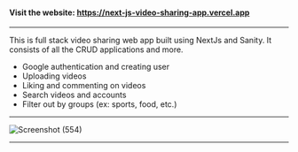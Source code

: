 #### Visit the website: https://next-js-video-sharing-app.vercel.app

***

This is full stack video sharing web app built using NextJs and Sanity. It consists of all the CRUD applications and more.
* Google authentication and creating user
* Uploading videos
* Liking and commenting on videos
* Search videos and accounts
* Filter out by groups (ex: sports, food, etc.)

***
![Screenshot (554)](https://user-images.githubusercontent.com/70688937/181880283-a4c48f79-e3fb-48ad-99fb-6015b9627310.png)
***
